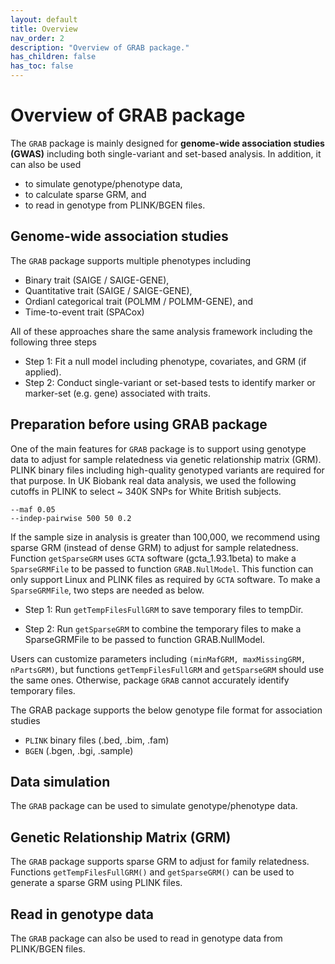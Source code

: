 ```yaml
---
layout: default
title: Overview
nav_order: 2
description: "Overview of GRAB package."
has_children: false
has_toc: false
---
```


# Overview of GRAB package 

The ```GRAB``` package is mainly designed for **genome-wide association studies (GWAS)** including both single-variant and set-based analysis. In addition, it can also be used 
- to simulate genotype/phenotype data, 
- to calculate sparse GRM, and 
- to read in genotype from PLINK/BGEN files.  

## Genome-wide association studies

The ```GRAB``` package supports multiple phenotypes including

- Binary trait (SAIGE / SAIGE-GENE),
- Quantitative trait (SAIGE / SAIGE-GENE),
- Ordianl categorical trait (POLMM / POLMM-GENE), and
- Time-to-event trait (SPACox)

All of these approaches share the same analysis framework including the following three steps

- Step 1: Fit a null model including phenotype, covariates, and GRM (if applied).
- Step 2: Conduct single-variant or set-based tests to identify marker or marker-set (e.g. gene) associated with traits.

## Preparation before using GRAB package

One of the main features for ```GRAB``` package is to support using genotype data to adjust for sample relatedness via genetic relationship matrix (GRM). PLINK binary files including high-quality genotyped variants are required for that purpose. In UK Biobank real data analysis, we used the following cutoffs in PLINK to select ~ 340K SNPs for White British subjects.

```
--maf 0.05
--indep-pairwise 500 50 0.2
```

If the sample size in analysis is greater than 100,000, we recommend using sparse GRM (instead of dense GRM) to adjust for sample relatedness. Function ```getSparseGRM``` uses ```GCTA``` software (gcta_1.93.1beta) to make a ```SparseGRMFile``` to be passed to function ```GRAB.NullModel```. This function can only support Linux and PLINK files as required by ```GCTA``` software. To make a ```SparseGRMFile```, two steps are needed as below. 

- Step 1: Run ```getTempFilesFullGRM``` to save temporary files to tempDir.

- Step 2: Run ```getSparseGRM``` to combine the temporary files to make a SparseGRMFile to be passed to function GRAB.NullModel.

Users can customize parameters including ```(minMafGRM, maxMissingGRM, nPartsGRM)```, but functions ```getTempFilesFullGRM``` and ```getSparseGRM``` should use the same ones. Otherwise, package ```GRAB``` cannot accurately identify temporary files.

The GRAB package supports the below genotype file format for association studies

- ```PLINK``` binary files (.bed, .bim, .fam)
- ```BGEN``` (.bgen, .bgi, .sample)

## Data simulation

The ```GRAB``` package can be used to simulate genotype/phenotype data.

## Genetic Relationship Matrix (GRM)

The ```GRAB``` package supports sparse GRM to adjust for family relatedness. Functions ```getTempFilesFullGRM()``` and ```getSparseGRM()``` can be used to generate a sparse GRM using PLINK files.

## Read in genotype data

The ```GRAB``` package can also be used to read in genotype data from PLINK/BGEN files.

